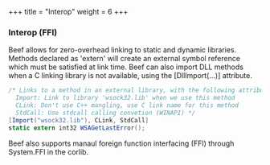 +++
title = "Interop"
weight = 6
+++

### Interop (FFI)
Beef allows for zero-overhead linking to static and dynamic libraries. Methods declared as 'extern' will create an external symbol reference which must be satisfied at link time. Beef can also import DLL methods when a C linking library is not available, using the [DllImport(...)] attribute.
 
```C#
/* Links to a method in an external library, with the following attributes:
  Import: Link to library 'wsock32.lib' when we use this method
  CLink: Don't use C++ mangling, use C link name for this method
  StdCall: Use stdcall calling convetion (WINAPI) */
[Import("wsock32.lib"), CLink, StdCall]
static extern int32 WSAGetLastError(); 
```

Beef also supports manaul foreign function interfacing (FFI) through System.FFI in the corlib.
